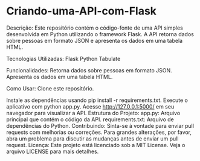 # Criando-uma-API-com-Flask
Descrição:
Este repositório contém o código-fonte de uma API simples desenvolvida em Python utilizando o framework Flask. A API retorna dados sobre pessoas em formato JSON e apresenta os dados em uma tabela HTML.

Tecnologias Utilizadas:
Flask
Python
Tabulate


Funcionalidades:
Retorna dados sobre pessoas em formato JSON.
Apresenta os dados em uma tabela HTML.


Como Usar:
Clone este repositório.

Instale as dependências usando pip install -r requirements.txt.
Execute o aplicativo com python app.py.
Acesse http://127.0.0.1:5000/ em seu navegador para visualizar a API.
Estrutura do Projeto:
app.py: Arquivo principal que contém o código da API.
requirements.txt: Arquivo de dependências do Python.
Contribuindo:
Sinta-se à vontade para enviar pull requests com melhorias ou correções.
Para grandes alterações, por favor, abra um problema para discutir as mudanças antes de enviar um pull request.
Licença:
Este projeto está licenciado sob a MIT License. Veja o arquivo LICENSE para mais detalhes.
